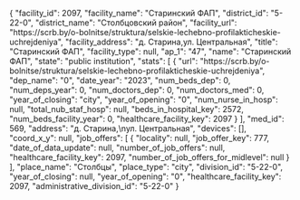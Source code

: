 {
    "facility_id": 2097,
    "facility_name": "Старинский  ФАП",
    "district_id": "5-22-0",
    "district_name": "Столбцовский район",
    "facility_url": "https:\/\/scrb.by\/o-bolnitse\/struktura\/selskie-lechebno-profilakticheskie-uchrejdeniya",
    "facility_address": "д. Старина,ул. Центральная",
    "title": "Старинский  ФАП",
    "facility_type": null,
    "ap_1": "47",
    "name": "Старинский  ФАП",
    "state": "public institution",
    "stats": [
        {
            "url": "https:\/\/scrb.by\/o-bolnitse\/struktura\/selskie-lechebno-profilakticheskie-uchrejdeniya",
            "dep_name": "0",
            "date_year": "2023",
            "num_beds_dep": 0,
            "num_deps_year": 0,
            "num_doctors_dep": 0,
            "num_doctors_med": 0,
            "year_of_closing": "city",
            "year_of_opening": "0",
            "num_nurse_in_hosp": null,
            "total_nub_staf_hosp": null,
            "beds_in_hospital_key": 2572,
            "num_beds_facility_year": 0,
            "healthcare_facility_key": 2097
        }
    ],
    "med_id": 569,
    "address": "д. Старина,\nул. Центральная",
    "devices": [],
    "coord_x_y": null,
    "job_offers": [
        {
            "locality": null,
            "job_offer_key": 777,
            "date_of_data_update": null,
            "number_of_job_offers": null,
            "healthcare_facility_key": 2097,
            "number_of_job_offers_for_midlevel": null
        }
    ],
    "place_name": "Столбцы",
    "place_type": "city",
    "division_id": "5-22-0",
    "year_of_closing": null,
    "year_of_opening": "0",
    "healthcare_facility_key": 2097,
    "administrative_division_id": "5-22-0"
}